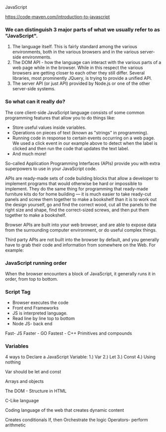 JavaScript

https://code-maven.com/introduction-to-javascript

### We can distinguish 3 major parts of what we usually refer to as "JavaScript".

1. The language itself. This is fairly standard among the various environments, both in the various browsers and in the various server-side environments.
2. The DOM API - how the language can interact with the various parts of a web page while in the browser. While in this respect the various browsers are getting closer to each other they still differ. Several libraries, most prominently JQuery, is trying to provide a unified API.
3. The server API (or just API) provided by Node.js or one of the other server-side systems.


### So what can it really do?
The core client-side JavaScript language consists of some common programming features that allow you to do things like:
* Store useful values inside variables. 
* Operations on pieces of text (known as "strings" in programming). 
* Running code in response to certain events occurring on a web page. We used a click event in our example above to detect when the label is clicked and then run the code that updates the text label.
* And much more!

So-called Application Programming Interfaces (APIs) provide you with extra superpowers to use in your JavaScript code.

APIs are ready-made sets of code building blocks that allow a developer to implement programs that would otherwise be hard or impossible to implement. They do the same thing for programming that ready-made furniture kits do for home building — it is much easier to take ready-cut panels and screw them together to make a bookshelf than it is to work out the design yourself, go and find the correct wood, cut all the panels to the right size and shape, find the correct-sized screws, and then put them together to make a bookshelf.

Browser APIs are built into your web browser, and are able to expose data from the surrounding computer environment, or do useful complex things.

Third party APIs are not built into the browser by default, and you generally have to grab their code and information from somewhere on the Web. For example:

### JavaScript running order
When the browser encounters a block of JavaScript, it generally runs it in order, from top to bottom.

### Script Tag
- Browser executes the code
- Front end Frameworks
- JS is interpreted language. 
- Read line by line top to bottom
- Node JS- back end

Fast- JS
Faster - GO
Fastest - C++
Primitives and compounds

### Variables
4 ways to Declare a JavaScript Variable:
1.) Var
2.) Let
3.) Const
4.) Using nothing

Var should be let and const

Arrays and objects

The DOM - Structure in HTML

C-Like language

Coding language of the web that creates dynamic content

Creates conditionals
If, then
Orchestrate the logic
Operators- perform arithmetic







